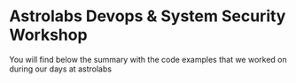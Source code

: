 # Astrolabs Devops & System Security Workshop
You will find below the summary with the code examples that we worked on during our days at astrolabs
